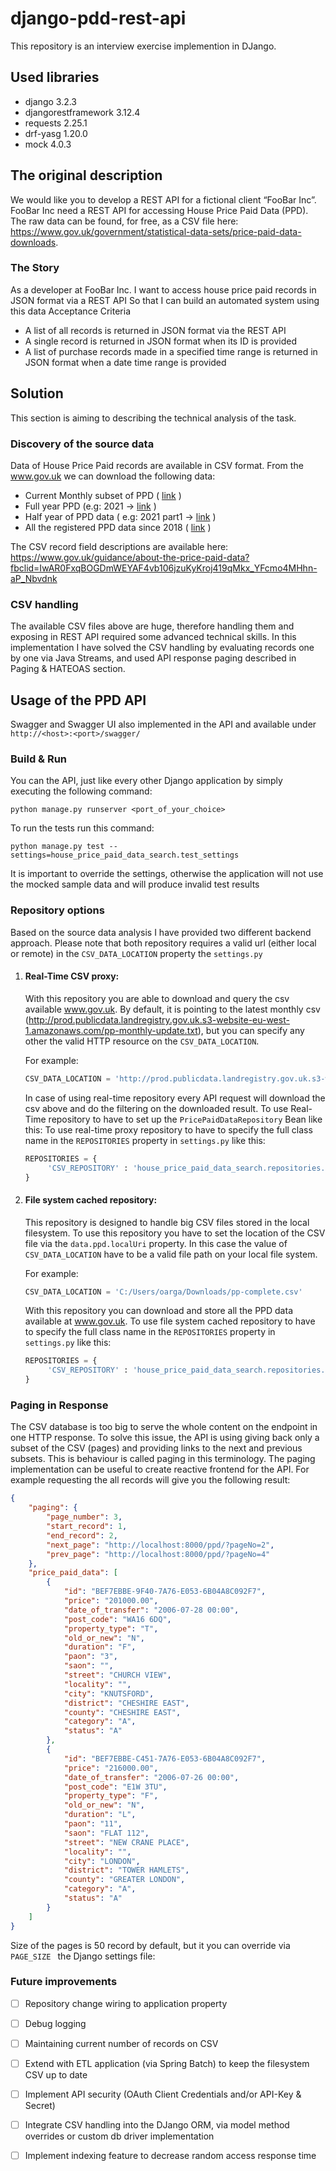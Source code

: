 # django-pdd-rest-api
This repository is an interview exercise implemention in DJango.

## Used libraries
- django 3.2.3
- djangorestframework 3.12.4
- requests 2.25.1
- drf-yasg 1.20.0
- mock 4.0.3


## The original description

We would like you to develop a REST API for a fictional client “FooBar Inc”. FooBar Inc need a
REST API for accessing House Price Paid Data (PPD).
The raw data can be found, for free, as a CSV file here:
https://www.gov.uk/government/statistical-data-sets/price-paid-data-downloads.

### The Story
As a developer at FooBar Inc.
I want to access house price paid records in JSON format via a REST API
So that I can build an automated system using this data
Acceptance Criteria
- A list of all records is returned in JSON format via the REST API
- A single record is returned in JSON format when its ID is provided
- A list of purchase records made in a specified time range is returned in JSON format
when a date time range is provided

## Solution
This section is aiming to describing the technical analysis of the task. 
 
### Discovery of the source data
Data of House Price Paid records are available in CSV format. From the www.gov.uk we can download the following data:

- Current Monthly subset of PPD ( [link](http://prod.publicdata.landregistry.gov.uk.s3-website-eu-west-1.amazonaws.com/pp-monthly-update-new-version.csv) )
- Full year PPD (e.g: 2021 -> [link](http://prod.publicdata.landregistry.gov.uk.s3-website-eu-west-1.amazonaws.com/pp-2021.csv) )
- Half year of PPD data ( e.g: 2021 part1 -> [link](http://prod.publicdata.landregistry.gov.uk.s3-website-eu-west-1.amazonaws.com/pp-2021-part1.csv) )
- All the registered PPD data since 2018 ( [link](http://prod.publicdata.landregistry.gov.uk.s3-website-eu-west-1.amazonaws.com/pp-complete.csv) )

The CSV record field descriptions are available here: https://www.gov.uk/guidance/about-the-price-paid-data?fbclid=IwAR0FxqBOGDmWEYAF4vb106jzuKyKroj419qMkx_YFcmo4MHhn-aP_Nbvdnk

### CSV handling

The available CSV files above are huge, therefore handling them and exposing in REST API required some advanced technical skills.
In this implementation I have solved the CSV handling by evaluating records one by one via Java Streams, and used API response paging described in Paging & HATEOAS section.

## Usage of the PPD API

Swagger and Swagger UI also implemented in the API and available under ``` http://<host>:<port>/swagger/ ```


### Build & Run

You can the API, just like every other Django application by simply executing the following command: 
```
python manage.py runserver <port_of_your_choice>

```

To run the tests run this command: 
```
python manage.py test --settings=house_price_paid_data_search.test_settings
```
It is important to override the settings, otherwise the application will not use the mocked sample data and will produce invalid test results

### Repository options

Based on the source data analysis I have provided two different backend approach.
Please note that both repository requires a valid url (either local or remote) in the ```CSV_DATA_LOCATION``` property the ```settings.py```

1. #### Real-Time CSV proxy: 
   
   With this repository you are able to download and query the csv available www.gov.uk. By default, it is pointing to the latest monthly csv (http://prod.publicdata.landregistry.gov.uk.s3-website-eu-west-1.amazonaws.com/pp-monthly-update.txt), but you can specify any other the valid HTTP resource on the ```CSV_DATA_LOCATION```.
   
    For example: 
   ```python
   CSV_DATA_LOCATION = 'http://prod.publicdata.landregistry.gov.uk.s3-website-eu-west-1.amazonaws.com/pp-monthly-update.txt'
   ```
   
   In case of using real-time repository every API request will download the csv above and do the filtering on the downloaded result. To use Real-Time repository to have to set up the ```PricePaidDataRepository``` Bean like this:
    To use real-time proxy repository to have to specify the full class name in the ```REPOSITORIES``` property in ```settings.py``` like this:
   ```python
   REPOSITORIES = {
        'CSV_REPOSITORY' : 'house_price_paid_data_search.repositories.RealTimeLatestCsvPpdRepository'
   }
   ```
   
2. #### File system cached repository:
    
    This repository is designed to handle big CSV files stored in the local filesystem. To use this repository you have to set the location of the CSV file via the ```data.ppd.localUri```  property.
    In this case the value of ```CSV_DATA_LOCATION``` have to be a valid file path on your local file system. 
   
    For example: 
   ```python
   CSV_DATA_LOCATION = 'C:/Users/oarga/Downloads/pp-complete.csv'
   ```
   With this repository you can download and store all the PPD data available at www.gov.uk.
   To use file system cached repository to have to specify the full class name in the ```REPOSITORIES``` property in ```settings.py``` like this:
   ```python
   REPOSITORIES = {
        'CSV_REPOSITORY' : 'house_price_paid_data_search.repositories.FileSystemCachedCsvPpdRepository'
   }
   ```


### Paging in Response

The CSV database is too big to serve the whole content on the endpoint in one HTTP response. To solve this issue, the API is using giving back only a subset of the CSV (pages) and providing links to the next and previous subsets.
This is behaviour is called paging in this terminology. The paging implementation can be useful to create reactive frontend for the API. For example requesting the all records will give you the following result:

```json
{
    "paging": {
        "page_number": 3,
        "start_record": 1,
        "end_record": 2,
        "next_page": "http://localhost:8000/ppd/?pageNo=2",
        "prev_page": "http://localhost:8000/ppd/?pageNo=4"
    },
    "price_paid_data": [
        {
            "id": "BEF7EBBE-9F40-7A76-E053-6B04A8C092F7",
            "price": "201000.00",
            "date_of_transfer": "2006-07-28 00:00",
            "post_code": "WA16 6DQ",
            "property_type": "T",
            "old_or_new": "N",
            "duration": "F",
            "paon": "3",
            "saon": "",
            "street": "CHURCH VIEW",
            "locality": "",
            "city": "KNUTSFORD",
            "district": "CHESHIRE EAST",
            "county": "CHESHIRE EAST",
            "category": "A",
            "status": "A"
        },
        {
            "id": "BEF7EBBE-C451-7A76-E053-6B04A8C092F7",
            "price": "216000.00",
            "date_of_transfer": "2006-07-26 00:00",
            "post_code": "E1W 3TU",
            "property_type": "F",
            "old_or_new": "N",
            "duration": "L",
            "paon": "11",
            "saon": "FLAT 112",
            "street": "NEW CRANE PLACE",
            "locality": "",
            "city": "LONDON",
            "district": "TOWER HAMLETS",
            "county": "GREATER LONDON",
            "category": "A",
            "status": "A"
        }
    ]
}
```

Size of the pages is 50 record by default, but it you can override via  ```PAGE_SIZE ``` the Django settings file:

    
### Future improvements

- [ ] Repository change wiring to application property
- [ ] Debug logging
- [ ] Maintaining current number of records on CSV
- [ ] Extend with ETL application (via Spring Batch) to keep the filesystem CSV up to date
- [ ] Implement API security (OAuth Client Credentials and/or API-Key & Secret)
- [ ] Integrate CSV handling into the DJango ORM, via model method overrides or custom db driver implementation
- [ ] Implement indexing feature to decrease random access response time

